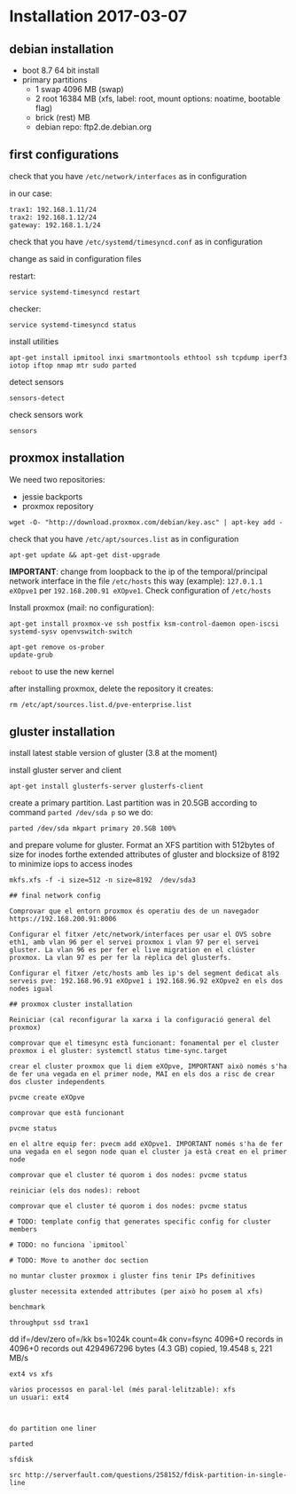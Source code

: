 # Installation 2017-03-07

## debian installation

- boot 8.7 64 bit install
- primary partitions
    - 1 swap 4096 MB (swap)
    - 2 root 16384 MB (xfs, label: root, mount options: noatime, bootable flag)
    - brick (rest) MB
    - debian repo: ftp2.de.debian.org

## first configurations

check that you have `/etc/network/interfaces` as in configuration

in our case:
```
trax1: 192.168.1.11/24
trax2: 192.168.1.12/24
gateway: 192.168.1.1/24
```

check that you have `/etc/systemd/timesyncd.conf` as in configuration

change as said in configuration files

restart:

`service systemd-timesyncd restart`

checker:

`service systemd-timesyncd status`

install utilities

`apt-get install ipmitool inxi smartmontools ethtool ssh tcpdump iperf3 iotop iftop nmap mtr sudo parted`

detect sensors

`sensors-detect`

check sensors work

`sensors`

## proxmox installation

We need two repositories:

- jessie backports
- proxmox repository

`wget -O- "http://download.proxmox.com/debian/key.asc" | apt-key add -`

check that you have `/etc/apt/sources.list` as in configuration

`apt-get update && apt-get dist-upgrade`

**IMPORTANT**: change from loopback to the ip of the temporal/principal network interface in the file `/etc/hosts` this way (example): `127.0.1.1 eXOpve1` per `192.168.200.91 eXOpve1`. Check configuration of `/etc/hosts`

Install proxmox (mail: no configuration):
```
apt-get install proxmox-ve ssh postfix ksm-control-daemon open-iscsi systemd-sysv openvswitch-switch

apt-get remove os-prober
update-grub
```

`reboot` to use the new kernel

after installing proxmox, delete the repository it creates:

`rm /etc/apt/sources.list.d/pve-enterprise.list`

## gluster installation

install latest stable version of gluster (3.8 at the moment)

install gluster server and client

`apt-get install glusterfs-server glusterfs-client`

create a primary partition. Last partition was in 20.5GB according to command `parted /dev/sda p` so we do:

`parted /dev/sda mkpart primary 20.5GB 100%`

and prepare volume for gluster. Format an XFS partition with 512bytes of size for inodes forthe extended attributes of gluster and blocksize of 8192 to minimize iops to access inodes

`mkfs.xfs -f -i size=512 -n size=8192  /dev/sda3`

```
## final network config

Comprovar que el entorn proxmox és operatiu des de un navegador https://192.168.200.91:8006

Configurar el fitxer /etc/network/interfaces per usar el OVS sobre eth1, amb vlan 96 per el servei proxmox i vlan 97 per el servei gluster. La vlan 96 es per fer el live migration en el clúster proxmox. La vlan 97 es per fer la rèplica del glusterfs.

Configurar el fitxer /etc/hosts amb les ip's del segment dedicat als serveis pve: 192.168.96.91 eXOpve1 i 192.168.96.92 eXOpve2 en els dos nodes igual

## proxmox cluster installation

Reiniciar (cal reconfigurar la xarxa i la configuració general del proxmox)

comprovar que el timesync està funcionant: fonamental per el cluster proxmox i el gluster: systemctl status time-sync.target

crear el cluster proxmox que li diem eXOpve, IMPORTANT això només s'ha de fer una vegada en el primer node, MAI en els dos a risc de crear dos cluster independents

pvcme create eXOpve

comprovar que està funcionant

pvcme status

en el altre equip fer: pvecm add eXOpve1. IMPORTANT només s'ha de fer una vegada en el segon node quan el cluster ja està creat en el primer node

comprovar que el cluster té quorom i dos nodes: pvcme status

reiniciar (els dos nodes): reboot

comprovar que el cluster té quorom i dos nodes: pvcme status

# TODO: template config that generates specific config for cluster members

# TODO: no funciona `ipmitool`

# TODO: Move to another doc section

no muntar cluster proxmox i gluster fins tenir IPs definitives

gluster necessita extended attributes (per això ho posem al xfs)

benchmark

throughput ssd trax1
```
dd if=/dev/zero of=/kk bs=1024k count=4k conv=fsync
4096+0 records in
4096+0 records out
4294967296 bytes (4.3 GB) copied, 19.4548 s, 221 MB/s
```
ext4 vs xfs

vàrios processos en paral·lel (més paral·lelitzable): xfs
un usuari: ext4



do partition one liner

parted

sfdisk

src http://serverfault.com/questions/258152/fdisk-partition-in-single-line
